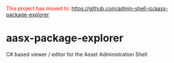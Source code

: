 <span style="color:red">This project has moved to:</span>
https://github.com/admin-shell-io/aasx-package-explorer

# aasx-package-explorer
C# based viewer / editor for the Asset Administration Shell
